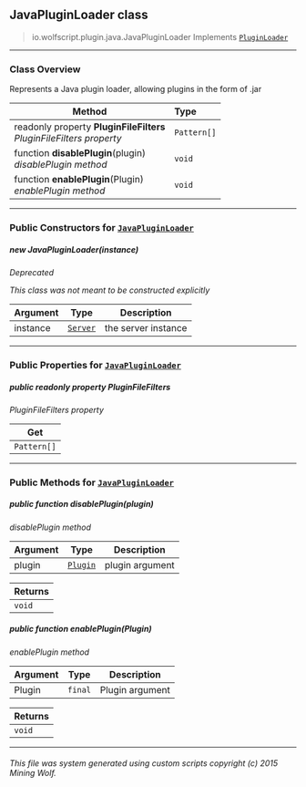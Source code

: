 ## JavaPluginLoader __class__

>io.wolfscript.plugin.java.JavaPluginLoader
>Implements [`PluginLoader`](..\PluginLoader.md)

---

### Class Overview

Represents a Java plugin loader, allowing plugins in the form of .jar

Method | Type   
--- | :--- 
 readonly property __PluginFileFilters__ <br> _PluginFileFilters property_ | `Pattern[]`
 function __disablePlugin__(plugin) <br> _disablePlugin method_ | `void`
 function __enablePlugin__(Plugin) <br> _enablePlugin method_ | `void`



---

### Public Constructors for [`JavaPluginLoader`](JavaPluginLoader.md)

##### <a id='javapluginloader'></a>new __JavaPluginLoader__(instance) 
_Deprecated_

_This class was not meant to be constructed explicitly_

Argument | Type | Description  
--- | --- | --- 
instance | [`Server`](..\..\Server.md) | the server instance

---

### Public Properties for [`JavaPluginLoader`](JavaPluginLoader.md)

##### <a id='pluginfilefilters'></a>public  readonly property __PluginFileFilters__

_PluginFileFilters property_

Get | 
--- | 
`Pattern[]` |



---

### Public Methods for [`JavaPluginLoader`](JavaPluginLoader.md)

##### <a id='disableplugin'></a>public  function __disablePlugin__(plugin)

_disablePlugin method_

Argument | Type | Description  
--- | --- | --- 
plugin | [`Plugin`](..\Plugin.md) | plugin argument

Returns | 
--- | 
`void` |


##### <a id='enableplugin'></a>public  function __enablePlugin__(Plugin)

_enablePlugin method_

Argument | Type | Description  
--- | --- | --- 
Plugin | `final` | Plugin argument

Returns | 
--- | 
`void` |


---


###### This file was system generated using custom scripts copyright (c) 2015 Mining Wolf.
	

